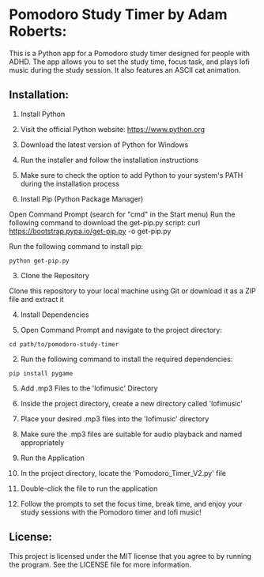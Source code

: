 # Pomodoro Study Timer by Adam Roberts:

This is a Python app for a Pomodoro study timer designed for people with ADHD. The app allows you to set the study time, focus task, and plays lofi music during the study session. It also features an ASCII cat animation.

## Installation:

1. Install Python

  1. Visit the official Python website: https://www.python.org
  2. Download the latest version of Python for Windows
  3. Run the installer and follow the installation instructions
  4. Make sure to check the option to add Python to your system's PATH during the installation process

2. Install Pip (Python Package Manager)

Open Command Prompt (search for "cmd" in the Start menu)
Run the following command to download the get-pip.py script:
curl https://bootstrap.pypa.io/get-pip.py -o get-pip.py

Run the following command to install pip:
```
python get-pip.py
```
3. Clone the Repository

Clone this repository to your local machine using Git or download it as a ZIP file and extract it

4. Install Dependencies

  1. Open Command Prompt and navigate to the project directory:
  ```
  cd path/to/pomodoro-study-timer
  ```
  2. Run the following command to install the required dependencies:
  ```
  pip install pygame
  ```

5. Add .mp3 Files to the 'lofimusic' Directory
  1. Inside the project directory, create a new directory called 'lofimusic'
  2. Place your desired .mp3 files into the 'lofimusic' directory
  3. Make sure the .mp3 files are suitable for audio playback and named appropriately

6. Run the Application

  1. In the project directory, locate the 'Pomodoro_Timer_V2.py' file
  2. Double-click the file to run the application
  3. Follow the prompts to set the focus time, break time, and enjoy your study sessions with the Pomodoro timer and lofi music!


## License:

This project is licensed under the MIT license that you agree to by running the program. See the LICENSE file for more information.
